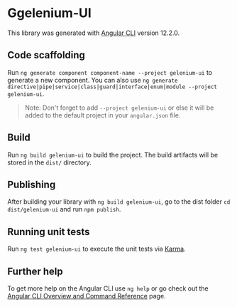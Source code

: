 # Ggelenium-UI

This library was generated with [Angular CLI](https://github.com/angular/angular-cli) version 12.2.0.

## Code scaffolding

Run `ng generate component component-name --project gelenium-ui` to generate a new component. You can also use `ng generate directive|pipe|service|class|guard|interface|enum|module --project gelenium-ui`.
> Note: Don't forget to add `--project gelenium-ui` or else it will be added to the default project in your `angular.json` file. 

## Build

Run `ng build gelenium-ui` to build the project. The build artifacts will be stored in the `dist/` directory.

## Publishing

After building your library with `ng build gelenium-ui`, go to the dist folder `cd dist/gelenium-ui` and run `npm publish`.

## Running unit tests

Run `ng test gelenium-ui` to execute the unit tests via [Karma](https://karma-runner.github.io).

## Further help

To get more help on the Angular CLI use `ng help` or go check out the [Angular CLI Overview and Command Reference](https://angular.io/cli) page.
